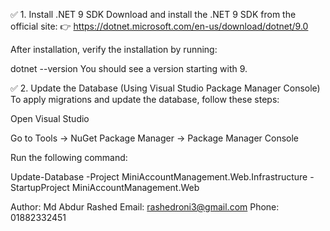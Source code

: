 ✅ 1. Install .NET 9 SDK
Download and install the .NET 9 SDK from the official site:
👉 https://dotnet.microsoft.com/en-us/download/dotnet/9.0

After installation, verify the installation by running:

dotnet --version
You should see a version starting with 9.

✅ 2. Update the Database (Using Visual Studio Package Manager Console)
To apply migrations and update the database, follow these steps:

Open Visual Studio

Go to Tools → NuGet Package Manager → Package Manager Console

Run the following command:

Update-Database -Project MiniAccountManagement.Web.Infrastructure -StartupProject MiniAccountManagement.Web



Author: Md Abdur Rashed
Email: rashedroni3@gmail.com
Phone: 01882332451
